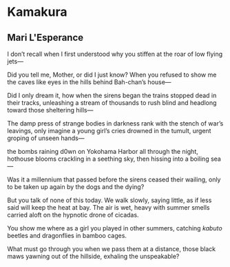 # Kamakura
## Mari L'Esperance
I don’t recall when I first understood
why you stiffen at the roar of low flying jets—

Did you tell me, Mother, or did I just know?
When you refused to show me the caves like eyes
in the hills behind Bah-chan’s house—

Did I only dream it, how when the sirens began the trains stopped
dead in their tracks, unleashing a stream of thousands to rush
blind and headlong toward those sheltering hills—

The damp press of strange bodies in darkness
rank with the stench of war’s leavings,
only imagine a young girl’s cries drowned in the tumult,
urgent groping of unseen hands—

the bombs raining d0wn on Yokohama Harbor all through
the night, hothouse blooms crackling in a seething sky,
then hissing into a boiling sea—

Was it a millennium that passed before the sirens ceased their wailing,
only to be taken up again by the dogs and the dying?

But you talk of none of this today. We walk slowly,
saying little, as if less said will keep the heat at bay.
The air is wet, heavy with summer smells
carried aloft on the hypnotic drone of cicadas.

You show me where as a girl you played in other summers,
catching _kabuto_ beetles and dragonflies in bamboo cages.

What must go through you when we pass them
at a distance, those black maws yawning out of the hillside,
exhaling the unspeakable?